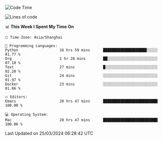 <!--START_SECTION:waka-->
![Code Time](http://img.shields.io/badge/Code%20Time-1%2C875%20hrs%2045%20mins-blue)

![Lines of code](https://img.shields.io/badge/From%20Hello%20World%20I%27ve%20Written-292.1%20thousand%20lines%20of%20code-blue)

📊 **This Week I Spent My Time On** 

```text
🕑︎ Time Zone: Asia/Shanghai

💬 Programming Languages: 
Python                   16 hrs 59 mins      ████████████████████░░░░░   81.77 % 
Org                      1 hr 28 mins        ██░░░░░░░░░░░░░░░░░░░░░░░   07.10 % 
Text                     27 mins             █░░░░░░░░░░░░░░░░░░░░░░░░   02.20 % 
Git                      24 mins             ░░░░░░░░░░░░░░░░░░░░░░░░░   01.97 % 
Docker                   23 mins             ░░░░░░░░░░░░░░░░░░░░░░░░░   01.86 % 

🔥 Editors: 
Emacs                    20 hrs 47 mins      █████████████████████████   100.00 % 

💻 Operating System: 
Mac                      20 hrs 47 mins      █████████████████████████   100.00 % 
```


 Last Updated on 25/03/2024 06:28:42 UTC
<!--END_SECTION:waka-->
